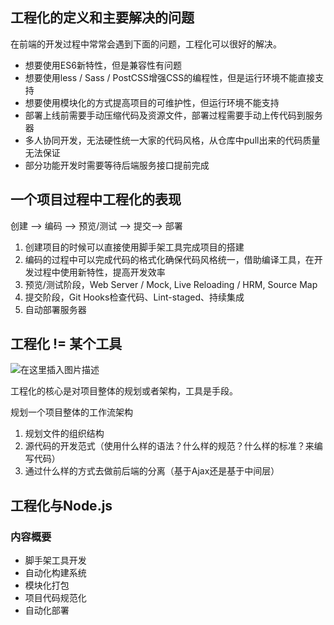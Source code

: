 ## 工程化的定义和主要解决的问题

在前端的开发过程中常常会遇到下面的问题，工程化可以很好的解决。

- 想要使用ES6新特性，但是兼容性有问题
- 想要使用less / Sass / PostCSS增强CSS的编程性，但是运行环境不能直接支持
- 想要使用模块化的方式提高项目的可维护性，但运行环境不能支持
- 部署上线前需要手动压缩代码及资源文件，部署过程需要手动上传代码到服务器
- 多人协同开发，无法硬性统一大家的代码风格，从仓库中pull出来的代码质量无法保证
- 部分功能开发时需要等待后端服务接口提前完成

## 一个项目过程中工程化的表现

创建 ——> 编码 ——> 预览/测试 ——> 提交——> 部署

1. 创建项目的时候可以直接使用脚手架工具完成项目的搭建
2. 编码的过程中可以完成代码的格式化确保代码风格统一，借助编译工具，在开发过程中使用新特性，提高开发效率
3. 预览/测试阶段，Web Server / Mock, Live Reloading / HRM, Source Map
4. 提交阶段，Git Hooks检查代码、Lint-staged、持续集成
5. 自动部署服务器

## 工程化 != 某个工具

![在这里插入图片描述](https://img-blog.csdnimg.cn/20200603074910662.png?x-oss-process=image/watermark,type_ZmFuZ3poZW5naGVpdGk,shadow_10,text_aHR0cHM6Ly9ibG9nLmNzZG4ubmV0L2Zhbmd4dWFuMTUwOQ==,size_16,color_FFFFFF,t_70)

工程化的核心是对项目整体的规划或者架构，工具是手段。

规划一个项目整体的工作流架构

1. 规划文件的组织结构
2. 源代码的开发范式（使用什么样的语法？什么样的规范？什么样的标准？来编写代码）
3. 通过什么样的方式去做前后端的分离（基于Ajax还是基于中间层）

## 工程化与Node.js

### 内容概要

- 脚手架工具开发
- 自动化构建系统
- 模块化打包
- 项目代码规范化
- 自动化部署